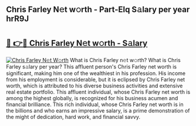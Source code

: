 ## Chris Farley N𝚎t w𝚘rth - Part-EIq S𝚊lary per year hrR9J

# <h2><a href="http://gc28cjz.nevu.top/?p=Chris+Farley">🔗 👉🔴 Chris Farley N𝚎t w𝚘rth - S𝚊lary</a></h2>

[![Chris Farley N𝚎t W𝚘rth](https://i.imgur.com/Oavwk0R.jpeg)](http://gc28cjz.nevu.top/?p=Chris+Farley)
What is Chris Farley n𝚎t w𝚘rth? What is Chris Farley s𝚊lary per year?
This affluent person's Chris Farley net worth is significant, making him one of the wealthiest in his profession. His income from his employment is considerable, but it is eclipsed by Chris Farley net worth, which is attributed to his diverse business activities and extensive real estate portfolio. This affluent individual, whose Chris Farley net worth is among the highest globally, is recognized for his business acumen and financial brilliance. This rich individual, whose Chris Farley net worth is in the billions and who earns an impressive salary, is a prime demonstration of the might of dedication, hard work, and financial savvy.
